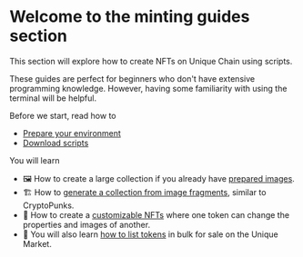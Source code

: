 # Welcome to the minting guides section

This section will explore how to create NFTs on Unique Chain using scripts.

These guides are perfect for beginners who don't have extensive programming knowledge. However, having some familiarity with using the terminal will be helpful.

Before we start, read how to

- [Prepare your environment](./setup-environment.md)
- [Download scripts]('./prepare-scripts.md')

You will learn

- 🖼 How to create a large collection if you already have [prepared images](./mass-minting.md).
- 🏗 How to [generate a collection from image fragments](./generative-nft.md), similar to CryptoPunks.
- 👕 How to create a [customizable NFTs](./customizable-nfts.md) where one token can change the properties and images of another.
- 🏪 You will also learn [how to list tokens](./mass-listing.md) in bulk for sale on the Unique Market.
